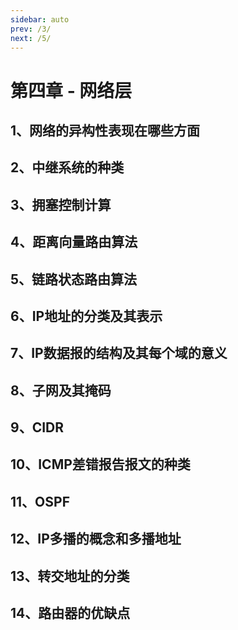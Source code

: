 ```yaml
---
sidebar: auto
prev: /3/
next: /5/
---
```

# 第四章 - 网络层

## 1、网络的异构性表现在哪些方面

## 2、中继系统的种类

## 3、拥塞控制计算

## 4、距离向量路由算法

## 5、链路状态路由算法

## 6、IP地址的分类及其表示

## 7、IP数据报的结构及其每个域的意义

## 8、子网及其掩码

## 9、CIDR

## 10、ICMP差错报告报文的种类

## 11、OSPF

## 12、IP多播的概念和多播地址

## 13、转交地址的分类

## 14、路由器的优缺点